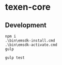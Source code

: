 # texen-core

## Development

```
npm i
.\bin\emsdk-install.cmd
.\bin\emsdk-activate.cmd
gulp
```

```
gulp test
```
